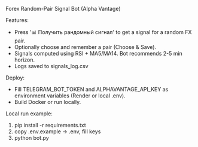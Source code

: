 Forex Random-Pair Signal Bot (Alpha Vantage)

Features:
- Press '📊 Получить рандомный сигнал' to get a signal for a random FX pair.
- Optionally choose and remember a pair (Choose & Save).
- Signals computed using RSI + MA5/MA14. Bot recommends 2-5 min horizon.
- Logs saved to signals_log.csv

Deploy:
- Fill TELEGRAM_BOT_TOKEN and ALPHAVANTAGE_API_KEY as environment variables (Render or local .env).
- Build Docker or run locally.

Local run example:
1. pip install -r requirements.txt
2. copy .env.example -> .env, fill keys
3. python bot.py
